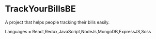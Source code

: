 # TrackYourBillsBE

A project that helps people tracking their bills easily.

Languages = React,Redux,JavaScript,NodeJs,MongoDB,ExpressJS,Scss
